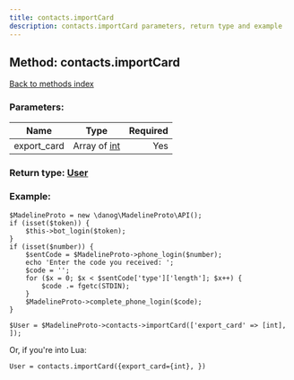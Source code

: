 ```yaml
---
title: contacts.importCard
description: contacts.importCard parameters, return type and example
---
```

## Method: contacts.importCard  
[Back to methods index](index.md)


### Parameters:

| Name     |    Type       | Required |
|----------|:-------------:|---------:|
|export\_card|Array of [int](../types/int.md) | Yes|


### Return type: [User](../types/User.md)

### Example:


```
$MadelineProto = new \danog\MadelineProto\API();
if (isset($token)) {
    $this->bot_login($token);
}
if (isset($number)) {
    $sentCode = $MadelineProto->phone_login($number);
    echo 'Enter the code you received: ';
    $code = '';
    for ($x = 0; $x < $sentCode['type']['length']; $x++) {
        $code .= fgetc(STDIN);
    }
    $MadelineProto->complete_phone_login($code);
}

$User = $MadelineProto->contacts->importCard(['export_card' => [int], ]);
```

Or, if you're into Lua:

```
User = contacts.importCard({export_card={int}, })
```

